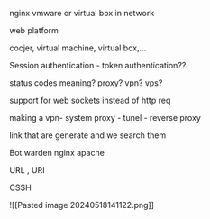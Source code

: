 nginx
vmware or virtual box in network

web platform

cocjer, virtual machine, virtual box,...

Session authentication - token authentication??

status codes meaning? 
proxy?
vpn?
vps?

support for web sockets instead of http req

making a vpn- system proxy - tunel - reverse proxy

link that are generate and we search them 

Bot warden
nginx
apache

URL , URI



CSSH


![[Pasted image 20240518141122.png]]

